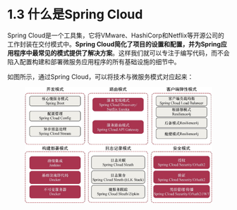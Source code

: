# 1.3 什么是Spring Cloud

Spring Cloud是一个工具集，它将VMware、HashiCorp和Netflix等开源公司的工作封装在交付模式中。**Spring Cloud简化了项目的设置和配置，并为Spring应用程序中最常见的模式提供了解决方案**。这样我们就可以专注于编写代码，而不会陷入配置构建和部署微服务应用程序的所有基础设施的细节中。

如图所示，通过Spring Cloud，可以将技术与微服务模式对应起来：

<figure><img src="../../../.gitbook/assets/image (8).png" alt=""><figcaption></figcaption></figure>
